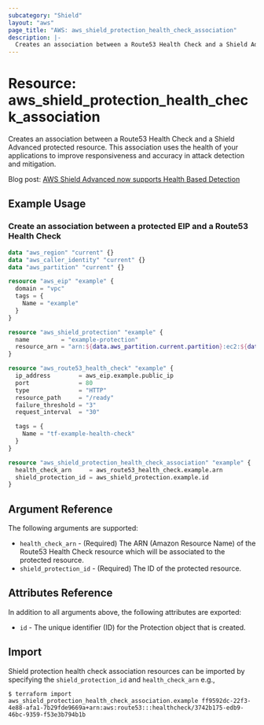 ```yaml
---
subcategory: "Shield"
layout: "aws"
page_title: "AWS: aws_shield_protection_health_check_association"
description: |-
  Creates an association between a Route53 Health Check and a Shield Advanced protected resource.
---
```


# Resource: aws_shield_protection_health_check_association

Creates an association between a Route53 Health Check and a Shield Advanced protected resource.
This association uses the health of your applications to improve responsiveness and accuracy in attack detection and mitigation.

Blog post: [AWS Shield Advanced now supports Health Based Detection](https://aws.amazon.com/about-aws/whats-new/2020/02/aws-shield-advanced-now-supports-health-based-detection/)

## Example Usage

### Create an association between a protected EIP and a Route53 Health Check

```terraform
data "aws_region" "current" {}
data "aws_caller_identity" "current" {}
data "aws_partition" "current" {}

resource "aws_eip" "example" {
  domain = "vpc"
  tags = {
    Name = "example"
  }
}

resource "aws_shield_protection" "example" {
  name         = "example-protection"
  resource_arn = "arn:${data.aws_partition.current.partition}:ec2:${data.aws_region.current.name}:${data.aws_caller_identity.current.account_id}:eip-allocation/${aws_eip.example.id}"
}

resource "aws_route53_health_check" "example" {
  ip_address        = aws_eip.example.public_ip
  port              = 80
  type              = "HTTP"
  resource_path     = "/ready"
  failure_threshold = "3"
  request_interval  = "30"

  tags = {
    Name = "tf-example-health-check"
  }
}

resource "aws_shield_protection_health_check_association" "example" {
  health_check_arn     = aws_route53_health_check.example.arn
  shield_protection_id = aws_shield_protection.example.id
}
```

## Argument Reference

The following arguments are supported:

* `health_check_arn` - (Required) The ARN (Amazon Resource Name) of the Route53 Health Check resource which will be associated to the protected resource.
* `shield_protection_id` - (Required) The ID of the protected resource.

## Attributes Reference

In addition to all arguments above, the following attributes are exported:

* `id` - The unique identifier (ID) for the Protection object that is created.

## Import

Shield protection health check association resources can be imported by specifying the `shield_protection_id` and `health_check_arn` e.g.,

```
$ terraform import aws_shield_protection_health_check_association.example ff9592dc-22f3-4e88-afa1-7b29fde9669a+arn:aws:route53:::healthcheck/3742b175-edb9-46bc-9359-f53e3b794b1b
```
